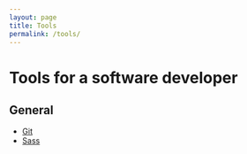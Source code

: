 ```yaml
---
layout: page
title: Tools
permalink: /tools/
---
```


# Tools for a software developer

## General

 - [Git](/tools/git)
 - [Sass](/tools/sass)
